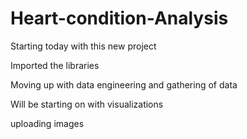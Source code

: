 # Heart-condition-Analysis
Starting today with this new project


Imported the libraries

Moving up with data engineering and gathering of data

Will be starting on with visualizations

uploading images
